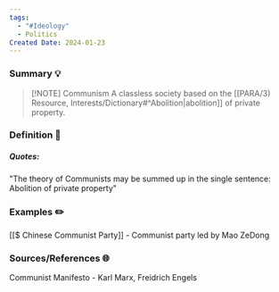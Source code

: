 ```yaml
---
tags:
  - "#Ideology"
  - Politics
Created Date: 2024-01-23
---
```

### Summary 💡
> [!NOTE] Communism
> A classless society based on the [[PARA/3) Resource, Interests/Dictionary#^Abolition|abolition]] of private property.

### Definition 📖 
##### Quotes:
"The theory of Communists may be summed up in the single sentence: Abolition of private property"

### Examples ✏️
[[$ Chinese Communist Party]] - Communist party led by Mao ZeDong

### Sources/References 🌐
Communist Manifesto - Karl Marx, Freidrich Engels